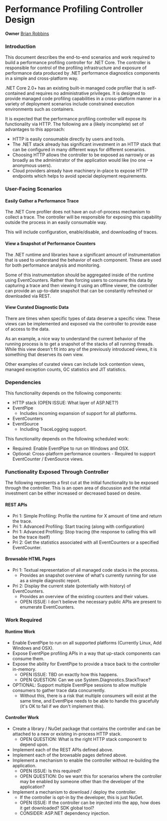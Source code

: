 # Performance Profiling Controller Design #

**Owner** [Brian Robbins](https://github.com/brianrob)

### Introduction ###

This document describes the end-to-end scenarios and work required to build a performance profiling controller for .NET Core.  The controller is responsible for control of the profiling infrastructure and exposure of performance data produced by .NET performance diagnostics components in a simple and cross-platform way.

.NET Core 2.0+ has an existing built-in managed code profiler that is self-contained and requires no administrative privileges.  It is designed to provide managed code profiling capabilities in a cross-platform manner in a variety of deployment scenarios include constrained execution environments such as containers.

It is expected that the performance profiling controller will expose its functionality via HTTP.  The following are a (likely incomplete) set of advantages to this approach:
 - HTTP is easily consumable directly by users and tools.
 - The .NET stack already has significant investment in an HTTP stack that can be configured in many different ways for different scenarios. 
 - Choosing HTTP allows the controller to be exposed as narrowly or as broadly as the administrator of the application would like (no one --> anonymous users).
 - Cloud providers already have machinery in-place to expose HTTP endpoints which helps to avoid special deployment requirements.

### User-Facing Scenarios ###

#### Easily Gather a Performance Trace ####
The .NET Core profiler does not have an out-of-process mechanism to collect a trace.  The controller will be responsible for exposing this capability outside the process in an easily consumable way.

This will include configuration, enable/disable, and downloading of traces.

#### View a Snapshot of Performance Counters ####
The .NET runtime and libraries have a significant amount of instrumentation that is used to understand the behavior of each component.  These are used for both performance analysis and monitoring.

Some of this instrumentation should be aggregated inside of the runtime using EventCounters.  Rather than forcing users to consume this data by capturing a trace and then viewing it using an offline viewer, the controller can provide an up-to-date snapshot that can be constantly refreshed or downloaded via REST.

#### View Curated Diagnostic Data ####
There are times when specific types of data deserve a specific view.  These views can be implemented and exposed via the controller to provide ease of access to the data.

As an example, a nice way to understand the current behavior of the running process is to get a snapshot of the stacks of all running threads.  While this view doesn't fit into any of the previously introduced views, it is something that deserves its own view.

Other examples of curated views can include lock contention views, managed exception counts, GC statistics and JIT statistics.

### Dependencies ###
This functionality depends on the following components:

 - HTTP stack (OPEN ISSUE: What layer of ASP.NET?)
 - EventPipe
	 - Includes incoming expansion of support for all platforms.
 - EventCounters
 - EventSource
	 - Including TraceLogging support.

This functionality depends on the following scheduled work:

 - Required: Enable EventPipe to run on Windows and OSX.
 - Optional: Cross-platform performance counters - Required to support EventCounter / EvenSource views.

### Functionality Exposed Through Controller ###
The following represents a first cut at the initial functionality to be exposed through the controller.  This is an open area of discussion and the initial investment can be either increased or decreased based on desire.

#### REST APIs ####
 - Pri 1: Simple Profiling: Profile the runtime for X amount of time and return the trace.
 - Pri 1: Advanced Profiling: Start tracing (along with configuration)
 - Pri 1: Advanced Profiling: Stop tracing (the response to calling this will be the trace itself)
 - Pri 2: Get the statistics associated with all EventCounters or a specified EventCounter.

#### Browsable HTML Pages ####
 - Pri 1: Textual representation of all managed code stacks in the process.
	 - Provides an snapshot overview of what's currently running for use as a simple diagnostic report.
 - Pri 2: Display the current state (potentially with history) of EventCounters.
	 - Provides an overview of the existing counters and their values.
	 - OPEN ISSUE: I don't believe the necessary public APIs are present to enumerate EventCounters.

### Work Required ###

#### Runtime Work ####
 - Enable EventPipe to run on all supported platforms (Currently Linux, Add Windows and OSX).
 - Expose EventPipe profiling APIs in a way that up-stack components can consume them.
 - Expose the ability for EventPipe to provide a trace back to the controller in-memory.
	 - OPEN ISSUE: TBD on exactly how this happens.
	 - OPEN QUESTION: Can we use System.Diagnostics.StackTrace?
 - OPTIONAL: Support multiple EventPipe sessions to allow multiple consumers to gather trace data concurrently.
	 - Without this, there is a risk that multiple consumers will exist at the same time, and EventPipe needs to be able to handle this gracefully (it's OK to fail if we don't implement this). 

#### Controller Work ####
 - Create a library / NuGet package that contains the controller and can be attached to a new or existing in-process HTTP stack.
	 - OPEN QUESTION: What is the right HTTP stack component to depend upon.
 - Implement each of the REST APIs defined above.
 - Implement each of the browsable pages defined above.
 - Implement a mechanism to enable the controller without re-building the application.
	 - OPEN ISSUE: Is this required?
	 - OPEN QUESTION: Do we want this for scenarios where the controller may be enabled by someone other than the developer of the application?
 - Implement a mechanism to download / deploy the controller.
	 - If the controller is opt-in by the developer, this is just NuGet.
	 - OPEN ISSUE: If the controller can be injected into the app, how does it get downloaded?  SDK global tool?
	 - CONSIDER: ASP.NET dependency injection.
